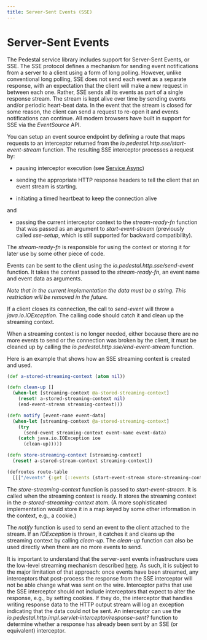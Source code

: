 ```yaml
---
title: Server-Sent Events (SSE)
---
```


<!--
 Copyright 2013 Relevance, Inc.
 Copyright 2014 Cognitect, Inc.

 The use and distribution terms for this software are covered by the
 Eclipse Public License 1.0 (http://opensource.org/licenses/eclipse-1.0)
 which can be found in the file epl-v10.html at the root of this distribution.

 By using this software in any fashion, you are agreeing to be bound by
 the terms of this license.

 You must not remove this notice, or any other, from this software.
-->

# Server-Sent Events

The Pedestal service library includes support for Server-Sent Events,
or SSE. The SSE protocol defines a mechanism for sending event
notifications from a server to a client using a form of long polling.
However, unlike conventional long polling, SSE does not send each
event as a separate response, with an expectation that the client will
make a new request in between each one. Rather, SSE sends all its
events as part of a single response stream. The stream is kept alive
over time by sending events and/or periodic heart-beat data. In the
event that the stream is closed for some reason, the client can send a
request to re-open it and events notifications can continue. All
modern browsers have built in support for SSE via the _EventSource_
API.

You can setup an event source endpoint by defining a route that maps
requests to an interceptor returned from the
_io.pedestal.http.sse/start-event-stream_ function. The
resulting SSE interceptor processes a request by:

- pausing interceptor execution (see [Service Async](/documentation/service-async))

- sending the appropriate HTTP response headers to tell the client that
  an event stream is starting.

- initiating a timed heartbeat to keep the connection alive

and

- passing the current interceptor context to the _stream-ready-fn_ function that was
  passed as an argument to _start-event-stream_ (previously
called _sse-setup_, which is still supported for backward compatibility).

The _stream-ready-fn_ is responsible for using the context or storing it for
later use by some other piece of code.

Events can be sent to the client using the
_io.pedestal.http.sse/send-event_ function. It takes the context
passed to the _stream-ready-fn_, an event name and event data as
arguments.

_Note that in the current implementation the data must be a string.
This restriction will be removed in the future._

If a client closes its connection, the call to _send-event_ will
throw a _java.io.IOException_. The calling code should catch it and
clean up the streaming context.

When a streaming context is no longer needed, either because there are
no more events to send or the connection was broken by the client, it
must be cleaned up by calling the
_io.pedestal.http.sse/end-event-stream_ function.

Here is an example that shows how an SSE streaming context is created
and used.

```clj
(def a-stored-streaming-context (atom nil))

(defn clean-up []
  (when-let [streaming-context @a-stored-streaming-context]
    (reset! a-stored-streaming-context nil)
    (end-event-stream streaming-context)))

(defn notify [event-name event-data]
  (when-let [streaming-context @a-stored-streaming-context]
    (try
      (send-event streaming-context event-name event-data)
    (catch java.io.IOException ioe
      (clean-up)))))

(defn store-streaming-context [streaming-context]
  (reset! a-stored-stream-context streaming-context))

(defroutes route-table
  [[["/events" {:get [::events (start-event-stream store-streaming-context)]}]]])
```

The _store-streaming-context_ function is passed to _start-event-stream_. It is
called when the streaming context is ready. It stores the streaming
context in the _a-stored-streaming-context_ atom. (A more sophisticated
implementation would store it in a map keyed by some other information
in the context, e.g., a cookie.)

The _notify_ function is used to send an event to the client attached
to the stream. If an _IOException_ is thrown, it catches it and cleans
up the streaming context by calling _clean-up_. The _clean-up_
function can also be used directly when there are no more events to
send.

It is important to understand that the server-sent events
infrastructure uses the low-level streaming mechanism described
[here](/documentation/service-streaming). As such, it is subject to the major
limitation of that approach: once events have been streamed, any
interceptors that post-process the response from the SSE interceptor
will not be able change what was sent on the wire. Interceptor paths
that use the SSE interceptor should not include interceptors that
expect to alter the response, e.g., by setting cookies. If they do,
the interceptor that handles writing response data to the HTTP output
stream will log an exception indicating that the data could not be
sent. An interceptor can use the
_io.pedestal.http.impl.servlet-interceptor/response-sent?_ function to
determine whether a response has already been sent by an SSE (or
equivalent) interceptor.

